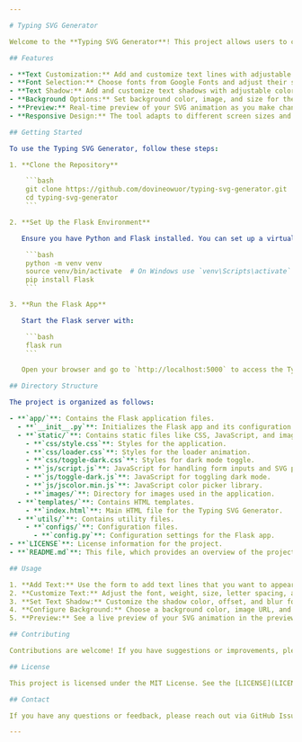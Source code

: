 ```yaml
---

# Typing SVG Generator

Welcome to the **Typing SVG Generator**! This project allows users to create customizable SVG animations of typing text. The generator provides a user-friendly interface where you can configure text, fonts, colors, shadows, and background settings to create dynamic and engaging typing animations for your web projects.

## Features

- **Text Customization:** Add and customize text lines with adjustable font size, weight, and spacing.
- **Font Selection:** Choose fonts from Google Fonts and adjust their size and weight.
- **Text Shadow:** Add and customize text shadows with adjustable color, offset, and blur.
- **Background Options:** Set background color, image, and size for the SVG.
- **Preview:** Real-time preview of your SVG animation as you make changes.
- **Responsive Design:** The tool adapts to different screen sizes and devices.

## Getting Started

To use the Typing SVG Generator, follow these steps:

1. **Clone the Repository**

    ```bash
    git clone https://github.com/dovineowuor/typing-svg-generator.git
    cd typing-svg-generator
    ```

2. **Set Up the Flask Environment**

   Ensure you have Python and Flask installed. You can set up a virtual environment and install Flask using:

    ```bash
    python -m venv venv
    source venv/bin/activate  # On Windows use `venv\Scripts\activate`
    pip install Flask
    ```

3. **Run the Flask App**

   Start the Flask server with:

    ```bash
    flask run
    ```

   Open your browser and go to `http://localhost:5000` to access the Typing SVG Generator.

## Directory Structure

The project is organized as follows:

- **`app/`**: Contains the Flask application files.
  - **`__init__.py`**: Initializes the Flask app and its configuration.
  - **`static/`**: Contains static files like CSS, JavaScript, and images.
    - **`css/style.css`**: Styles for the application.
    - **`css/loader.css`**: Styles for the loader animation.
    - **`css/toggle-dark.css`**: Styles for dark mode toggle.
    - **`js/script.js`**: JavaScript for handling form inputs and SVG preview.
    - **`js/toggle-dark.js`**: JavaScript for toggling dark mode.
    - **`js/jscolor.min.js`**: JavaScript color picker library.
    - **`images/`**: Directory for images used in the application.
  - **`templates/`**: Contains HTML templates.
    - **`index.html`**: Main HTML file for the Typing SVG Generator.
  - **`utils/`**: Contains utility files.
    - **`configs/`**: Configuration files.
      - **`config.py`**: Configuration settings for the Flask app.
- **`LICENSE`**: License information for the project.
- **`README.md`**: This file, which provides an overview of the project.

## Usage

1. **Add Text:** Use the form to add text lines that you want to appear in the SVG animation.
2. **Customize Text:** Adjust the font, weight, size, letter spacing, and color to match your design needs.
3. **Set Text Shadow:** Customize the shadow color, offset, and blur for added visual effects.
4. **Configure Background:** Choose a background color, image URL, and size to enhance your SVG.
5. **Preview:** See a live preview of your SVG animation in the preview section.

## Contributing

Contributions are welcome! If you have suggestions or improvements, please fork the repository and submit a pull request. Make sure to follow the coding standards and test your changes before submitting.

## License

This project is licensed under the MIT License. See the [LICENSE](LICENSE) file for more details.

## Contact

If you have any questions or feedback, please reach out via GitHub Issues or contact the repository owner at [owuordove@gmail.com](mailto:owuordove@gmail.com).

---
```

